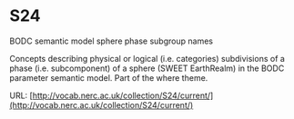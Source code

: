 # S24
BODC semantic model sphere phase subgroup names

Concepts describing physical or logical (i.e. categories) subdivisions of a phase (i.e. subcomponent) of a sphere (SWEET EarthRealm) in the BODC parameter semantic model. Part of the where theme.

URL: [http://vocab.nerc.ac.uk/collection/S24/current/](http://vocab.nerc.ac.uk/collection/S24/current/)

